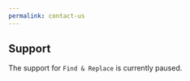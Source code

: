 ```yaml
---
permalink: contact-us
---
```


<div class="container">
  
<h2>Support</h2>

The  support for `Find & Replace` is currently paused.

